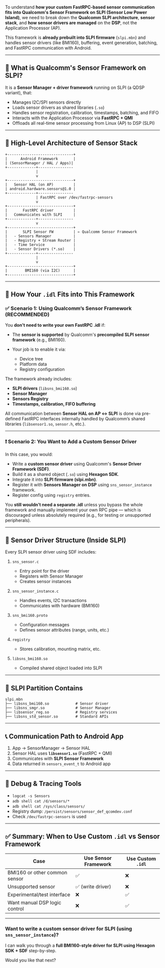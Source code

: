 To understand **how your custom FastRPC-based sensor communication fits into Qualcomm's Sensor Framework on SLPI (Sensor Low Power Island)**, we need to break down the **Qualcomm SLPI architecture**, **sensor stack**, and **how sensor drivers are managed** on the **DSP**, not the Application Processor (AP).

This framework is **already prebuilt into SLPI firmware** (`slpi.mbn`) and handles sensor drivers (like BMI160), buffering, event generation, batching, and FastRPC communication with Android.

---

## 🧠 What is Qualcomm's Sensor Framework on SLPI?

It is a **Sensor Manager + driver framework** running on SLPI (a QDSP variant), that:

* Manages I2C/SPI sensors directly
* Loads sensor drivers as shared libraries (`.so`)
* Handles sensor registration, calibration, timestamps, batching, and FIFO
* Interacts with the Application Processor via **FastRPC + QMI**
* Offloads all real-time sensor processing from Linux (AP) to DSP (SLPI)

---

## 🔁 High-Level Architecture of Sensor Stack

```
+------------------------------+
|      Android Framework       |
| (SensorManager / HAL / Apps)|
+-------------+----------------
              |
              v
+------------------------------+
|   Sensor HAL (on AP)         |
| android.hardware.sensors@1.0 |
+-------------+----------------
              | FastRPC over /dev/fastrpc-sensors
              v
+------------------------------+
|       FastRPC driver         |
|   Communicates with SLPI     |
+-------------+----------------
              v
+------------------------------+
|       SLPI Sensor FW         | ← Qualcomm Sensor Framework
|   - Sensors Manager          |
|   - Registry + Stream Router |
|   - Time Service             |
|   - Sensor Drivers (*.so)    |
+-------------+----------------
              |
              v
+------------------------------+
|        BMI160 (via I2C)      |
+------------------------------+
```

---

## 🔧 How Your `.idl` Fits into This Framework

### ✅ Scenario 1: Using Qualcomm’s Sensor Framework (RECOMMENDED)

You **don't need to write your own FastRPC .idl** if:

* The **sensor is supported** by Qualcomm's **precompiled SLPI sensor framework** (e.g., BMI160).
* Your job is to enable it via:

  * Device tree
  * Platform data
  * Registry configuration

The framework already includes:

* **SLPI drivers** (`libsns_bmi160.so`)
* **Sensor Manager**
* **Sensors Registry**
* **Timestamps, calibration, FIFO buffering**

All communication between **Sensor HAL on AP ↔ SLPI** is done via pre-defined FastRPC interfaces internally handled by Qualcomm’s shared libraries (`libsensor1.so`, `sensor.h`, etc.).

---

### ❗ Scenario 2: You Want to Add a Custom Sensor Driver

In this case, you would:

* Write a **custom sensor driver** using Qualcomm's **Sensor Driver Framework (SDF)**.
* Build it as a shared object (`.so`) using **Hexagon SDK**.
* Integrate it into **SLPI firmware (slpi.mbn)**.
* Register it with **Sensors Manager on DSP** using `sns_sensor_instance` framework.
* Register config using `registry` entries.

You **still wouldn’t need a separate .idl** unless you bypass the whole framework and manually implement your own RPC pipe — which is discouraged unless absolutely required (e.g., for testing or unsupported peripherals).

---

## 🧱 Sensor Driver Structure (Inside SLPI)

Every SLPI sensor driver using SDF includes:

1. `sns_sensor.c`

   * Entry point for the driver
   * Registers with Sensor Manager
   * Creates sensor instances

2. `sns_sensor_instance.c`

   * Handles events, I2C transactions
   * Communicates with hardware (BMI160)

3. `sns_bmi160.proto`

   * Configuration messages
   * Defines sensor attributes (range, units, etc.)

4. `registry`

   * Stores calibration, mounting matrix, etc.

5. `libsns_bmi160.so`

   * Compiled shared object loaded into SLPI

---

## 📁 SLPI Partition Contains

```
slpi.mbn
├── libsns_bmi160.so            # Sensor driver
├── libsns_smgr.so              # Sensor Manager
├── libsensor_reg.so            # Registry services
├── libsns_std_sensor.so        # Standard APIs
```

---

## 📞 Communication Path to Android App

1. App → SensorManager → Sensor HAL
2. Sensor HAL uses **`libsensor1.so`** (FastRPC + QMI)
3. Communicates with **SLPI Sensor Framework**
4. Data returned in `sensors_event_t` to Android app

---

## 🧪 Debug & Tracing Tools

* `logcat -s Sensors`
* `adb shell cat /d/sensors/*`
* `adb shell cat /sys/class/sensors/`
* Registry dump: `/persist/sensors/sensor_def_qcomdev.conf`
* Check `/dev/fastrpc-sensors` is used

---

## ✅ Summary: When to Use Custom `.idl` vs Sensor Framework

| Case                          | Use Sensor Framework | Use Custom `.idl` |
| ----------------------------- | -------------------- | ----------------- |
| BMI160 or other common sensor | ✅                    | ❌                 |
| Unsupported sensor            | ✅ (write driver)     | ❌                 |
| Experimental/test interface   | ❌                    | ✅                 |
| Want manual DSP logic control | ❌                    | ✅                 |

---

### Want to write a **custom sensor driver** for SLPI (using `sns_sensor_instance`)?

I can walk you through a **full BMI160-style driver for SLPI using Hexagon SDK + SDF** step-by-step.

Would you like that next?
